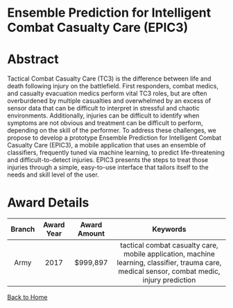 
Ensemble Prediction for Intelligent Combat Casualty Care (EPIC3)
================================================================

# Abstract


Tactical Combat Casualty Care (TC3) is the difference between life and death following injury on the battlefield. First responders, combat medics, and casualty evacuation medics perform vital TC3 roles, but are often overburdened by multiple casualties and overwhelmed by an excess of sensor data that can be difficult to interpret in stressful and chaotic environments. Additionally, injuries can be difficult to identify when symptoms are not obvious and treatment can be difficult to perform, depending on the skill of the performer. To address these challenges, we propose to develop a prototype Ensemble Prediction for Intelligent Combat Casualty Care (EPIC3), a mobile application that uses an ensemble of classifiers, frequently tuned via machine learning, to predict life-threatening and difficult-to-detect injuries. EPIC3 presents the steps to treat those injuries through a simple, easy-to-use interface that tailors itself to the needs and skill level of the user.  

# Award Details

|Branch|Award Year|Award Amount|Keywords|
| :---: | :---: | :---: | :---: |
|Army|2017|$999,897|tactical combat casualty care, mobile application, machine learning, classifier, trauma care, medical sensor, combat medic, injury prediction|
  
  


[Back to Home](https://github.com/chrischow/dod_sbir_awards/CC/#1088)